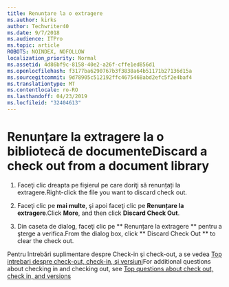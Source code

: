 ```yaml
---
title: Renunțare la o extragere
ms.author: kirks
author: Techwriter40
ms.date: 9/7/2018
ms.audience: ITPro
ms.topic: article
ROBOTS: NOINDEX, NOFOLLOW
localization_priority: Normal
ms.assetid: 4d86bf9c-8158-40e2-a26f-cffe1ed856d1
ms.openlocfilehash: f3177ba6290767b3f3838a64b51171b27136d15a
ms.sourcegitcommit: 9d78905c512192ffc4675468abd2efc5f2e4baf4
ms.translationtype: MT
ms.contentlocale: ro-RO
ms.lasthandoff: 04/23/2019
ms.locfileid: "32404613"
---
```

# <a name="discard-a-check-out-from-a-document-library"></a><span data-ttu-id="2c74d-102">Renunțare la extragere la o bibliotecă de documente</span><span class="sxs-lookup"><span data-stu-id="2c74d-102">Discard a check out from a document library</span></span>

1. <span data-ttu-id="2c74d-103">Faceţi clic dreapta pe fişierul pe care doriţi să renunțați la extragere.</span><span class="sxs-lookup"><span data-stu-id="2c74d-103">Right-click the file you want to discard check out.</span></span>
    
2. <span data-ttu-id="2c74d-104">Faceţi clic pe **mai multe**, şi apoi faceţi clic pe **Renunțare la extragere**.</span><span class="sxs-lookup"><span data-stu-id="2c74d-104">Click **More**, and then click **Discard Check Out**.</span></span> 
    
3. <span data-ttu-id="2c74d-105">Din caseta de dialog, faceţi clic pe \*\* Renunțare la extragere \*\* pentru a şterge a verifica.</span><span class="sxs-lookup"><span data-stu-id="2c74d-105">From the dialog box, click \*\* Discard Check Out \*\* to clear the check out.</span></span> 
    
<span data-ttu-id="2c74d-106">Pentru întrebări suplimentare despre Check-in şi check-out, a se vedea [Top intrebari despre check-out, check-in, şi versiuni](https://go.microsoft.com/fwlink/?linkid=2018786)</span><span class="sxs-lookup"><span data-stu-id="2c74d-106">For additional questions about checking in and checking out, see [Top questions about check out, check in, and versions](https://go.microsoft.com/fwlink/?linkid=2018786)</span></span>
  

